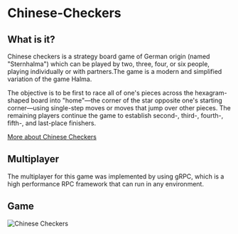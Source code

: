 # Chinese-Checkers

## What is it?

Chinese checkers is a strategy board game of German origin (named "Sternhalma") which can be played by two, three, four, or six people, playing individually or with partners.The game is a modern and simplified variation of the game Halma.

The objective is to be first to race all of one's pieces across the hexagram-shaped board into "home"—the corner of the star opposite one's starting corner—using single-step moves or moves that jump over other pieces. The remaining players continue the game to establish second-, third-, fourth-, fifth-, and last-place finishers.

[More about Chinese Checkers](https://en.wikipedia.org/wiki/Chinese_checkers)

## Multiplayer

The multiplayer for this game was implemented by using gRPC, which is a high performance RPC framework that can run in any environment.

## Game

![Chinese Checkers](https://github.com/thalysviana/Chinese-Checkers/blob/rpc/game.png)
